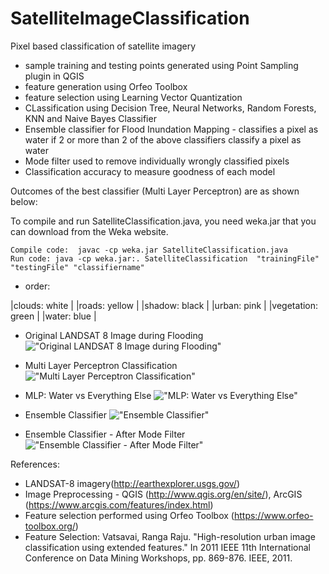 # SatelliteImageClassification
Pixel based classification of satellite imagery
- sample training and testing points generated using Point Sampling plugin in QGIS
- feature generation using Orfeo Toolbox
- feature selection using Learning Vector Quantization
- CLassification using Decision Tree, Neural Networks, Random Forests, KNN and Naive Bayes Classifier
- Ensemble classifier for Flood Inundation Mapping - classifies a pixel as water if 2 or more than 2 of the above classifiers classify a pixel as water
- Mode filter used to remove individually wrongly classified pixels
- Classification accuracy to measure goodness of each model

Outcomes of the best classifier (Multi Layer Perceptron) are as shown below:

To compile and run SatelliteClassification.java, you need weka.jar that you can download from the Weka website.

```
Compile code:  javac -cp weka.jar SatelliteClassification.java  
Run code: java -cp weka.jar:. SatelliteClassification  "trainingFile" "testingFile" "classifiername"
```

- order: 

|clouds: white | 
|roads: yellow |
|shadow: black |
|urban: pink |
|vegetation: green |
|water: blue |

- Original LANDSAT 8 Image during Flooding
!["Original LANDSAT 8 Image during Flooding"](./OriginalImage.JPG?raw=true "Original LANDSAT 8 Image during Flooding")

- Multi Layer Perceptron Classification
!["Multi Layer Perceptron Classification"](./mlpf1.JPG?raw=true "Multi Layer Perceptron Classification")

- MLP: Water vs Everything Else
!["MLP: Water vs Everything Else"](./mlp.JPG?raw=true "MLP: Water vs Everything else, zoomed to flooded region")

- Ensemble Classifier
!["Ensemble Classifier"](./beforeFilter.JPG?raw=true "Ensemble Classifier")

- Ensemble Classifier - After Mode Filter
!["Ensemble Classifier - After Mode Filter"](./beforeFilter.JPG?raw=true "Ensemble Classifier - After Mode Filter")


References:
- LANDSAT-8 imagery(http://earthexplorer.usgs.gov/)
- Image Preprocessing - QGIS (http://www.qgis.org/en/site/), ArcGIS (https://www.arcgis.com/features/index.html)
- Feature selection performed using Orfeo Toolbox (https://www.orfeo-toolbox.org/)
- Feature Selection: Vatsavai, Ranga Raju. "High-resolution urban image classification using extended features." In 2011 IEEE 11th International Conference on Data Mining Workshops, pp. 869-876. IEEE, 2011. 